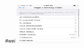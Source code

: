 #wei
<img src="https://github.com/weiyunling/pic/blob/master/2016-2-29/High%20Latency%20DNS.png" alt="wifi"  width="200" height="120"/>
